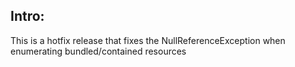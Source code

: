 ## Intro:
 This is a hotfix release that fixes the NullReferenceException when enumerating bundled/contained resources

